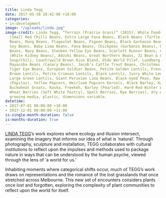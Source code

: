 ```yaml
---
title: Linda Tegg
date: 2017-05-30 10:42:00 +10:00
categories:
- in-development
image: "/uploads/linda.jpg"
image-credit: Linda Tegg, “Terrain (Prairie Grass)” (2015), Whole Foods Bulk Bin Seeds
  (Small Red Chilli Beans, Extra Large Fava Beans, Black Beans (Turtle Beans), Pinto
  Beans, Mung Beans, Flageolet Beans, Pigeon Beans, Black Garbanzo Beans, Wild Rice,
  Soy Beans, Baby Lima Beans, Fava Beans, Chickpeas (Garbanzo Beans), Dark Red Kidney
  Beans, Navy Beans, Steuben Yellow Eye Beans, Scarlett Runner Beans, Cannellini Beans
  (White Kidney Beans), Adzuki Beans, Great Northern Beans, 32 Bean & 8-Vegetable
  Soup/Chili, Countrywild Brown Rice Blend, Olde World Pilaf, Lundberg’s Wild Blend,
  Mayacoba Beans (Canary Beans), Jacob’s Cattle Trout Beans, Christmas Lima Beans,
  Tiger Eye Beans, European Soldier Beans, Petite Golden Lentils, French Green Lentils,
  Brown Lentils, Petite Crimson Lentils, Black Lentils, Ivory White Lentils, Red Lentils,
  Large Green Lentils, Giant Peruvian Lima Beans, Black-eyed Peas, Raw Pumpkin Seeds
  (Pepitas), Yellow Popcorn, Heirloom Popcorn Kernels, Black Barley, Kamut Berries,
  Buckwheat Groats, Kasha, Freekeh, Barley (Pearled), Hard Red Winter Wheat Berries,
  Wheat Berries (Soft White Pastry), Spelt Berries, Rye Berries), dry wall, lights,
  growing media, plastic, dimensions variable.
datetime:
- 2017-07-01 00:00:00 +10:00
- 2017-12-01 00:00:00 +11:00
is-single-month-duration: false
is-months-duration: true
---
```


[LINDA TEGG](http://www.lindategg.com/)’s work explores where ecology and illusion intersect, examining the imagery that informs our idea of what is ‘natural’. Through photography, sculpture and installation, TEGG collaborates with cultural institutions to reflect upon the impulses and methods used to package nature in ways that can be understood by the human psyche, viewed through the lens of ‘a world for us.’

Inhabiting moments where categorical shifts occur, much of TEGG’s work draws on representations and the romance of the lost grasslands that once stretched across Melbourne. This new set of encounters considers plants once lost and forgotten, exploring the complexity of plant communities to reflect upon
the world for itself.

